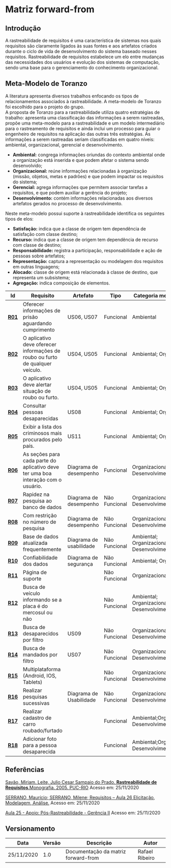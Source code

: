 # Matriz forward-from

## Introdução

A rastreabilidade de requisitos é uma característica de sistemas nos quais 
requisitos são claramente ligados às suas fontes e aos artefatos criados 
durante o ciclo de vida de desenvolvimento do sistema baseado nesses requisitos.
Rastreabilidade de requisitos estabelece um elo entre mudanças das necessidades
dos usuários e evolução dos sistemas de computação, sendo uma base para o
gerenciamento do conhecimento organizacional.

## Meta-Modelo de Toranzo

A literatura apresenta diversos trabalhos enfocando os tipos de relacionamentos
associados à rastreabilidade. A meta-modelo de Toranzo foi escolhido para o
projeto do grupo.</br>
A proposta de Toranzo para a rastreabilidade utiliza quatro estratégias de trabalho:
apresenta uma classificação das informações a serem rastreadas, propõe uma meta-modelo
para a rastreabilidade e um modelo intermediário para o rastreamento de requisitos
e ainda inclui um processo para guiar o engenheiro de requisitos na aplicação das
outras três estratégias. As informações a serem rastreadas seriam classificadas em
quatro níveis: ambiental, organizacional, gerencial e desenvolvimento.

- **Ambiental:** congrega informações oriundas do contexto ambiental onde a organização
está inserida e que podem afetar o sistema sendo desenvolvido;
- **Organizacional:** reúne informações relacionadas à organização (missão, objetos, metas e
padrões) e que podem impactar os requisitos do sistema;
- **Gerencial:** agrega informações que permitem associar tarefas a requisitos, e que
podem auxiliar a gerência do projeto;
- **Desenvolvimento:** contém informações relacionadas aos diversos artefatos gerados
no processo de desenvolvimento.

Neste meta-modelo possui suporte à rastreabilidade identifica os seguintes tipos de elos:

- **Satisfação:** indica que a classe de origem tem dependência de satisfação com classe
destino;
- **Recurso:** indica que a classe de origem tem dependência de recurso com classe de
destino;
- **Responsabilidade:** registra a participação, responsabilidade e ação de pessoas
sobre artefatos;
- **Representação:** captura a representação ou modelagem dos requisitos em outras
linguagens;
- **Alocado:** classe de origem está relacionada à classe de destino, que representa
um subsistema;
- **Agregação:** indica composição de elementos.

Id | Requisito | Artefato | Tipo | Categoria meta-modelo | Elo
---|-----------|----------|------|-----------------------|----
[**R01** ](https://requisitos-de-software.github.io/2020.1-Sinesp/Elicitation/brainstorming/) | Oferecer informações de prisão aguardando cumprimento | US06, US07 | Funcional | Ambiental | Recurso
[**R02**](https://requisitos-de-software.github.io/2020.1-Sinesp/Elicitation/brainstorming/) | O aplicativo deve oferecer informações de roubo ou furto de qualquer veículo. | US04, US05 | Funcional | Ambiental; Organizacional | Recurso
[**R03**](https://requisitos-de-software.github.io/2020.1-Sinesp/Elicitation/brainstorming/) | O aplicativo deve alertar situação de roubo ou furto. | US04, US05 | Funcional | Ambiental; Organizacional | Responsabilidade; Recurso
[**R04**](https://requisitos-de-software.github.io/2020.1-Sinesp/Elicitation/brainstorming/) | Consultar pessoas desaparecidas  | US08 | Funcional | Ambiental; Organizacional | Recurso; Responsabilidade
[**R05**](https://requisitos-de-software.github.io/2020.1-Sinesp/Elicitation/brainstorming/) | Exibir a lista dos criminosos mais procurados pelo país. | US11 | Funcional | Ambiental; Organizacional | Recurso; Responsabilidade
[**R06**](https://requisitos-de-software.github.io/2020.1-Sinesp/Elicitation/brainstorming/) | As seções para cada parte do aplicativo deve ter uma boa interação com o usuário. | Diagrama de desempenho | Funcional | Organizacional; Desenvolvimento | Responsabilidade
[**R07**](https://requisitos-de-software.github.io/2020.1-Sinesp/Elicitation/brainstorming/) | Rapidez na pesquisa ao banco de dados  | Diagrama de desempenho | Não Funcional | Organizacional; Desenvolvimento | Satisfação; Recurso
[**R08**](https://requisitos-de-software.github.io/2020.1-Sinesp/Elicitation/brainstorming/) | Com restrição no número de pesquisa  | Diagrama de desempenho | Não Funcional | Organizacional; Desenvolvimento | Recurso
[**R09**](https://requisitos-de-software.github.io/2020.1-Sinesp/Elicitation/brainstorming/) |  Base de dados atualizada frequentemente  | Diagrama de usabilidade | Não Funcional | Ambiental; Organizacional; Desenvolvimento | Agregação; Responsabilidade; Alocado
[**R10**](https://requisitos-de-software.github.io/2020.1-Sinesp/Elicitation/brainstorming/) | Confiabilidade dos dados | Diagrama de segurança | Não Funcional | Ambiental; Organizacional | Agregação; Responsabilidade;
[**R11**](https://requisitos-de-software.github.io/2020.1-Sinesp/Elicitation/brainstorming/) | Página de suporte  | <i></i> | Não Funcional | Organizacional | Recurso Satisfação
[**R12**](https://requisitos-de-software.github.io/2020.1-Sinesp/Elicitation/brainstorming/) | Busca de veículo informando se a placa é do mercosul ou não  | <i></i> | Não Funcional | Ambiental; Organizacional; Desenvolvimento | Recurso
[**R13**](https://requisitos-de-software.github.io/2020.1-Sinesp/Elicitation/brainstorming/) | Busca de desaparecidos por filtro  | US09 | Não Funcional | Organizacional; Desenvolvimento | Recurso
[**R14**](https://requisitos-de-software.github.io/2020.1-Sinesp/Elicitation/brainstorming/) | Busca de mandados por filtro  | US07 | Não Funcional | Organizacional; Desenvolvimento | Recurso
[**R15** ](https://requisitos-de-software.github.io/2020.1-Sinesp/Elicitation/brainstorming/) | Multiplataforma (Android, IOS, Tablets)  | <i></i> | Não Funcional | Organizacional; Desenvolvimento | Alocado; Representação; Agregação
[**R16**](https://requisitos-de-software.github.io/2020.1-Sinesp/Elicitation/introspection/) | Realizar pesquisas sucessivas  | Diagrama de Usabilidade | Não Funcional | Organizacional; Desenvolvimento | Recurso
[**R17**](https://requisitos-de-software.github.io/2020.1-Sinesp/Elicitation/introspection/) | Realizar cadastro de carro roubado/furtado  | <i></i> | Funcional | Ambiental;Organizacional; Desenvolvimento | Satisfação; Recurso; Responsabilidade
[**R18**](https://requisitos-de-software.github.io/2020.1-Sinesp/Elicitation/introspection/) | Adicionar foto para a pessoa desaparecida  | <i></i> | Funcional| Ambiental;Organizacional; Desenvolvimento | Satisfação; Recurso; Responsabilidade

## Referências

[Sayão, Miriam. Leite, Julio Cesar Sampaio do Prado. **Rastreabilidade de Requisitos**.Monografia. 2005. PUC-RIO](https://aprender3.unb.br/mod/resource/view.php?id=70621) Acesso em: 25/11/2020

[SERRANO, Maurício; SERRANO, Milene; Requisitos – Aula 26 Elicitação, Modelagem, Análise.](https://aprender3.unb.br/pluginfile.php/426777/mod_resource/content/1/Requisitos%20-%20Aula%20026.pdf) Acesso em: 25/11/2020

[Aula 25 - Apoio: Pós-Rastreabilidade - Gerência II](https://www.youtube.com/watch?v=2vokkbYeX8U&feature=youtu.be&ab_channel=Andr%C3%A9BarrosdeSales) Acesso em: 25/11/2020

## Versionamento

Data | Versão | Descrição | Autor
------ | --------- | ---------- | --------
25/11/2020 | 1.0 | Documentação da matriz forward-from | Rafael Ribeiro
